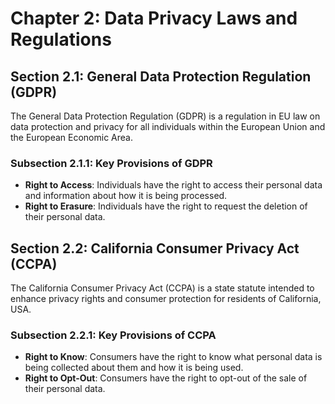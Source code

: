 # Chapter 2: Data Privacy Laws and Regulations

## Section 2.1: General Data Protection Regulation (GDPR)

The General Data Protection Regulation (GDPR) is a regulation in EU law on data protection and privacy for all individuals within the European Union and the European Economic Area.

### Subsection 2.1.1: Key Provisions of GDPR

- **Right to Access**: Individuals have the right to access their personal data and information about how it is being processed.
- **Right to Erasure**: Individuals have the right to request the deletion of their personal data.

## Section 2.2: California Consumer Privacy Act (CCPA)

The California Consumer Privacy Act (CCPA) is a state statute intended to enhance privacy rights and consumer protection for residents of California, USA.

### Subsection 2.2.1: Key Provisions of CCPA

- **Right to Know**: Consumers have the right to know what personal data is being collected about them and how it is being used.
- **Right to Opt-Out**: Consumers have the right to opt-out of the sale of their personal data.
